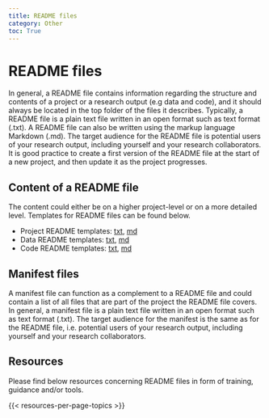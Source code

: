 ```yaml
---
title: README files
category: Other
toc: True
---
```


# README files
In general, a README file contains information regarding the structure and contents of a project or a research output (e.g data and code), and it should always be located in the top folder of the files it describes. Typically, a README file is a plain text file written in an open format such as text format (.txt). A README file can also be written using the markup language Markdown (.md). The target audience for the README file is potential users of your research output, including yourself and your research collaborators. It is good practice to create a first version of the README file at the start of a new project, and then update it as the project progresses.


## Content of a README file
The content could either be on a higher project-level or on a more detailed level. Templates for README files can be found below.

<div>
  <ul>
    <li>Project README templates: <a href="/files/template-project-README.txt">txt</a>, <a href="/files/template-project-README.md">md</a></li>
    <li>Data README templates: <a href="/files/template-data-README.txt">txt</a>, <a href="/files/template-data-README.md"> md</a></li>
    <li>Code README templates: <a href="/files/template-code-README.txt">txt</a>, <a href="/files/template-code-README.md">md</a></li>
  </ul>
</div>

## Manifest files
A manifest file can function as a complement to a README file and could contain a list of all files that are part of the project the README file covers. In general, a manifest file is a plain text file written in an open format such as text format (.txt). The target audience for the manifest is the same as for the README file, i.e. potential users of your research output, including yourself and your research collaborators.

## Resources
Please find below resources concerning README files in form of training, guidance and/or tools.

{{< resources-per-page-topics >}}
